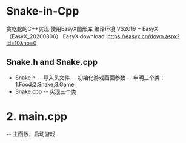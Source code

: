 # Snake-in-Cpp
贪吃蛇的C++实现 使用EasyX图形库 
编译环境 VS2019 + EasyX （EasyX_20200806）
EasyX download: https://easyx.cn/down.aspx?id=10&no=0
## Snake.h and Snake.cpp
- Snake.h
-- 导入头文件
-- 初始化游戏画面参数
-- 申明三个类：1.Food;2.Snake;3.Game
- Snake.cpp
-- 实现三个类
# 2. main.cpp
-- 主函数，启动游戏
